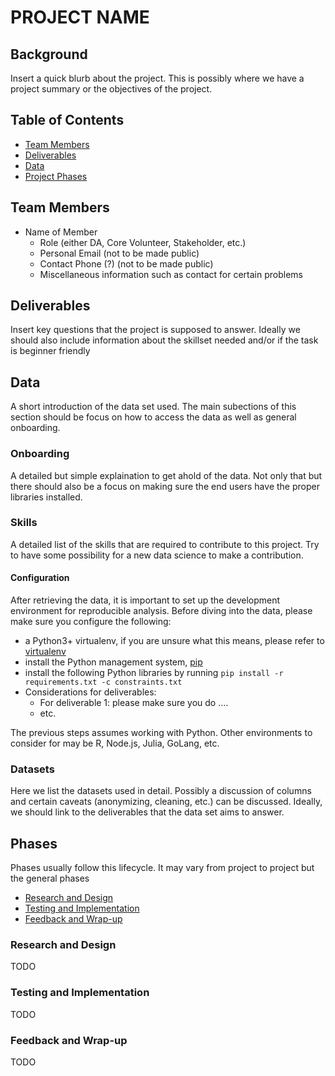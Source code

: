 # PROJECT NAME

## Background
Insert a quick blurb about the project. This is possibly where we have a project summary or the objectives
of the project.

## Table of Contents
- [Team Members](#team-members)
- [Deliverables](#deliverables)
- [Data](#data)
- [Project Phases](#phases)

## Team Members
- Name of Member
  - Role (either DA, Core Volunteer, Stakeholder, etc.)
  - Personal Email (not to be made public)
  - Contact Phone (?) (not to be made public)
  - Miscellaneous information such as contact for certain problems

## Deliverables
Insert key questions that the project is supposed to answer. Ideally we should also include information about the skillset needed and/or if the task is beginner friendly

## Data
A short introduction of the data set used. The main subections of this section should be focus on how to access the data as well as general onboarding.

### Onboarding
A detailed but simple explaination to get ahold of the data. Not only that but there should also be a focus on making sure the end users have the proper libraries installed.

### Skills
A detailed list of the skills that are required to contribute to this project.  Try to have some possibility for a new data science to make a contribution.

#### Configuration
After retrieving the data, it is important to set up the development environment for reproducible analysis. Before diving into the data, please make sure you configure the following:
- a Python3+ virtualenv, if you are unsure what this means, please refer to [virtualenv](virtualenv-pip-lib.com)
- install the Python management system, [pip](https://packaging.python.org/tutorials/installing-packages/)
- install the following Python libraries by running `pip install -r requirements.txt -c constraints.txt`
- Considerations for deliverables:
  - For deliverable 1: please make sure you do ....
  - etc.

The previous steps assumes working with Python. Other environments to consider for may be R, Node.js, Julia, GoLang, etc.

### Datasets
Here we list the datasets used in detail. Possibly a discussion of columns and certain caveats (anonymizing, cleaning, etc.) can be discussed. Ideally, we should link to the deliverables that the data set aims to answer.

## Phases
Phases usually follow this lifecycle. It may vary from project to project but the general phases
- [Research and Design](#research-and-design)
- [Testing and Implementation](#testing-and-implementation)
- [Feedback and Wrap-up](#feedback-and-wrap-up)

### Research and Design
TODO

### Testing and Implementation
TODO

### Feedback and Wrap-up
TODO
